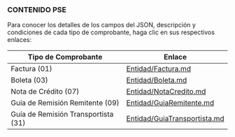### CONTENIDO PSE

Para conocer los detalles de los campos del JSON, descripción y condiciones de cada tipo de comprobante, haga clic en sus respectivos enlaces:

| Tipo de Comprobante | Enlace |
| --- | --- |
| Factura (01) | [Entidad/Factura.md](https://github.com/PSEPECANOFACT/pse/blob/develop/EntidadFactura/Factura.md) |
| Boleta (03) | [Entidad/Boleta.md](https://github.com/PSEPECANOFACT/pse/blob/develop/EntidadBoleta/Boleta.md) |
| Nota de Crédito (07) | [Entidad/NotaCredito.md](https://github.com/PSEPECANOFACT/pse/blob/develop/EntidadNotaCredito/NotaCredito.md) |
| Guía de Remisión Remitente (09) | [Entidad/GuiaRemitente.md](https://github.com/PSEPECANOFACT/pse/blob/develop/EntidadGuiaRemitente/GuiaRemitente.md) |
| Guía de Remisión Transportista (31) | [Entidad/GuiaTransportista.md](https://github.com/PSEPECANOFACT/pse/blob/develop/EntidadGuiaTransportista/GuiaTransportista.md) |